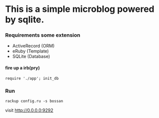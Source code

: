 # This is a simple microblog powered by sqlite.

### Requirements some extension

 * ActiveRecord (ORM)
 * eRuby        (Template)
 * SQLite       (Database)


#### fire up a irb(pry)

    require './app'; init_db


### Run

    rackup config.ru -s bossan

visit http://0.0.0.0:9292